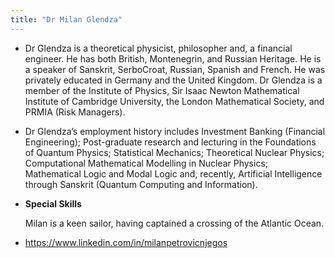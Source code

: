 ```yaml
---
title: "Dr Milan Glendza"
---
```


- Dr Glendza is a theoretical physicist, philosopher and, a financial engineer. He has both British, Montenegrin, and Russian Heritage. He is a speaker of Sanskrit, SerboCroat, Russian, Spanish and French. He was privately educated in Germany and the United Kingdom. Dr Glendza is a member of the Institute of Physics, Sir Isaac Newton Mathematical Institute of Cambridge University, the London Mathematical Society, and PRMIA (Risk Managers).<span id='9a1Dhg35h'/>
- Dr Glendza’s employment history includes Investment Banking (Financial Engineering); Post-graduate research and lecturing in the Foundations of Quantum Physics; Statistical Mechanics; Theoretical Nuclear Physics; Computational Mathematical Modelling in Nuclear Physics; Mathematical Logic and Modal Logic and, recently, Artificial Intelligence through Sanskrit (Quantum Computing and Information).<span id='M_U5P2Mes'/>
- **Special Skills**<span id='8gk9sNBIi'/>

  Milan is a keen sailor, having captained a crossing of the Atlantic Ocean.
- https://www.linkedin.com/in/milanpetrovicnjegos<span id='uZp6ryxBR'/>
